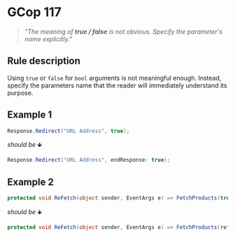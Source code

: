 ﻿# GCop 117

> *"The meaning of **true / false** is not obvious. Specify the parameter's name explicitly."*

## Rule description

Using `true` or `false` for `bool` arguments is not meaningful enough. Instead, specify the parameters name that the reader will immediately understand its purpose.

## Example 1

```csharp
Response.Redirect("URL Address", true);
```

*should be* 🡻

```csharp
Response.Redirect("URL Address", endResponse: true);
```

## Example 2

```csharp
protected void ReFetch(object sender, EventArgs e) => FetchProducts(true);
```

*should be* 🡻

```csharp
protected void ReFetch(object sender, EventArgs e) => FetchProducts(refresh: true);
```
